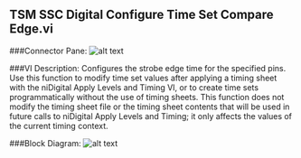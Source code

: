 ## **TSM SSC Digital Configure Time Set Compare Edge.vi**
###Connector Pane:
![alt text](/Instrument%20Control/Digital/Pin%20Levels%20and%20Timing/TSM%20SSC%20Digital%20Configure%20Time%20Set%20Compare%20Edge.vic.png "TSM SSC Digital Configure Time Set Compare Edge.vi connector pane")

###VI Description:
Configures the strobe edge time for the specified pins. Use this function to modify time set values after applying a timing sheet with the niDigital Apply Levels and Timing VI, or to create time sets programmatically without the use of timing sheets. This function does not modify the timing sheet file or the timing sheet contents that will be used in future calls to niDigital Apply Levels and Timing; it only affects the values of the current timing context.

###Block Diagram:
![alt text](/Instrument%20Control/Digital/Pin%20Levels%20and%20Timing/TSM%20SSC%20Digital%20Configure%20Time%20Set%20Compare%20Edge.vid.png "TSM SSC Digital Configure Time Set Compare Edge.vi block diagram")
